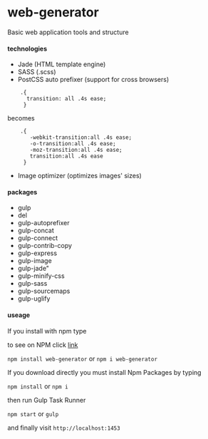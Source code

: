 # web-generator
Basic web application tools and structure

#### technologies
- Jade (HTML template engine)
- SASS (.scss)
- PostCSS auto prefixer (support for cross browsers)

````
    .{
      transition: all .4s ease;
     }
````
becomes
````     
    .{
       -webkit-transition:all .4s ease;
       -o-transition:all .4s ease;
       -moz-transition:all .4s ease;
       transition:all .4s ease
     }
````
- Image optimizer (optimizes images' sizes)



#### packages
- gulp
- del
- gulp-autoprefixer
- gulp-concat
- gulp-connect
- gulp-contrib-copy
- gulp-express
- gulp-image
- gulp-jade"
- gulp-minify-css
- gulp-sass
- gulp-sourcemaps
- gulp-uglify

#### useage

If you install with npm type 

to see on NPM click <a href='https://www.npmjs.com/package/web-generator' target="_blank">link</a>

`npm install web-generator` or `npm i web-generator`

If you download directly you must install Npm Packages by typing

`npm install` or `npm i`

then run Gulp Task Runner

`npm start` or `gulp`

and finally visit `http://localhost:1453`
